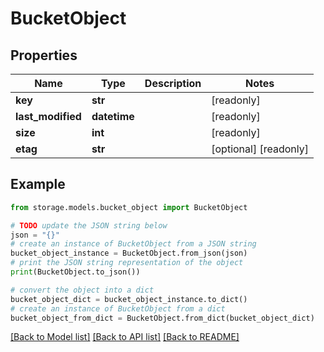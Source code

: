 # BucketObject


## Properties

Name | Type | Description | Notes
------------ | ------------- | ------------- | -------------
**key** | **str** |  | [readonly] 
**last_modified** | **datetime** |  | [readonly] 
**size** | **int** |  | [readonly] 
**etag** | **str** |  | [optional] [readonly] 

## Example

```python
from storage.models.bucket_object import BucketObject

# TODO update the JSON string below
json = "{}"
# create an instance of BucketObject from a JSON string
bucket_object_instance = BucketObject.from_json(json)
# print the JSON string representation of the object
print(BucketObject.to_json())

# convert the object into a dict
bucket_object_dict = bucket_object_instance.to_dict()
# create an instance of BucketObject from a dict
bucket_object_from_dict = BucketObject.from_dict(bucket_object_dict)
```
[[Back to Model list]](../README.md#documentation-for-models) [[Back to API list]](../README.md#documentation-for-api-endpoints) [[Back to README]](../README.md)


